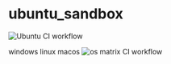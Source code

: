 # ubuntu_sandbox

![Ubuntu CI workflow](https://github.com/githubfoam/ubuntu_sandbox/workflows/Ubuntu%20CI%20workflow/badge.svg?branch=main)  

windows linux macos
![os matrix CI workflow](https://github.com/githubfoam/ubuntu_sandbox/workflows/os%20matrix%20CI%20workflow/badge.svg?branch=main)  

